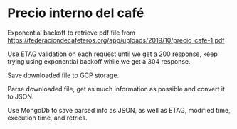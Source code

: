 # Precio interno del café

Exponential backoff to retrieve pdf file from https://federaciondecafeteros.org/app/uploads/2019/10/precio_cafe-1.pdf

Use ETAG validation on each request until we get a 200 response, keep trying using exponential backoff while we get a 304 response.

Save downloaded file to GCP storage.

Parse downloaded file, get as much information as possible and convert it to JSON.

Use MongoDb to save parsed info as JSON, as well as ETAG, modified time, execution time, and retries.

